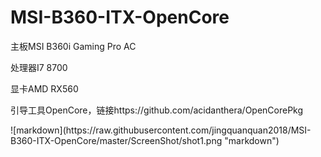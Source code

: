 # MSI-B360-ITX-OpenCore
<p>主板MSI B360i Gaming Pro AC</p>
<p>处理器I7 8700</p>
<p>显卡AMD RX560</p>
<p>引导工具OpenCore，链接https://github.com/acidanthera/OpenCorePkg</p>
![markdown](https://raw.githubusercontent.com/jingquanquan2018/MSI-B360-ITX-OpenCore/master/ScreenShot/shot1.png "markdown")
